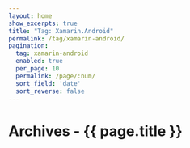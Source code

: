 ```yaml
---
layout: home
show_excerpts: true
title: "Tag: Xamarin.Android"
permalink: /tag/xamarin-android/
pagination:
  tag: xamarin-android
  enabled: true
  per_page: 10
  permalink: /page/:num/
  sort_field: 'date'
  sort_reverse: false
---
```


<h1>Archives - {{ page.title }}</h1>
